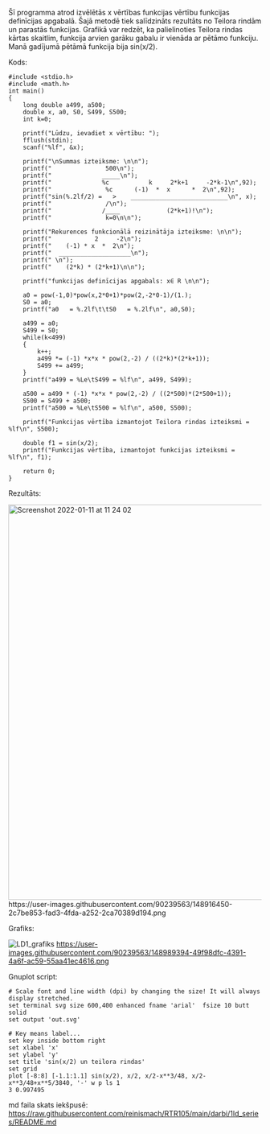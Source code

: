 Šī programma atrod izvēlētās x vērtības funkcijas vērtību funkcijas definīcijas apgabalā. Šajā metodē tiek salīdzināts rezultāts no Teilora rindām un parastās funkcijas. Grafikā var redzēt, ka palielinoties Teilora rindas kārtas skaitlim, funkcija arvien garāku gabalu ir vienāda ar pētāmo funkciju. Manā gadījumā pētāmā funkcija bija sin(x/2).

Kods:
```
#include <stdio.h>
#include <math.h>
int main()
{
    long double a499, a500;
    double x, a0, S0, S499, S500;
    int k=0;

    printf("Lūdzu, ievadiet x vērtību: ");
    fflush(stdin);
    scanf("%lf", &x);

    printf("\nSummas izteiksme: \n\n");
    printf("               500\n");
    printf("              _____\n");
    printf("              %c           k     2*k+1     -2*k-1\n",92);
    printf("               %c      (-1)  *  x      *  2\n",92);
    printf("sin(%.2lf/2) =   >    ___________________________\n", x);
    printf("               /\n");
    printf("              /____             (2*k+1)!\n");
    printf("               k=0\n\n");
    
    printf("Rekurences funkcionālā reizinātāja izteiksme: \n\n");
    printf("            2     -2\n");
    printf("    (-1) * x  *  2\n");
    printf("  ____________________\n");
    printf(" \n");
    printf("    (2*k) * (2*k+1)\n\n");

    printf("funkcijas definīcijas apgabals: x∈ R \n\n");

    a0 = pow(-1,0)*pow(x,2*0+1)*pow(2,-2*0-1)/(1.);
    S0 = a0;
    printf("a0   = %.2lf\t\tS0   = %.2lf\n", a0,S0);

    a499 = a0;
    S499 = S0;
    while(k<499)
    {
        k++;
        a499 *= (-1) *x*x * pow(2,-2) / ((2*k)*(2*k+1));
        S499 += a499;
    }
    printf("a499 = %Le\tS499 = %lf\n", a499, S499);

    a500 = a499 * (-1) *x*x * pow(2,-2) / ((2*500)*(2*500+1));
    S500 = S499 + a500;
    printf("a500 = %Le\tS500 = %lf\n", a500, S500);

    printf("Funkcijas vērtība izmantojot Teilora rindas izteiksmi = %lf\n", S500);
    
    double f1 = sin(x/2);
    printf("Funkcijas vērtība, izmantojot funkcijas izteiksmi = %lf\n", f1);

    return 0;
}
```
Rezultāts:

<img width="786" alt="Screenshot 2022-01-11 at 11 24 02" src="https://user-images.githubusercontent.com/90239563/148916450-2c7be853-fad3-4fda-a252-2ca70389d194.png">
https://user-images.githubusercontent.com/90239563/148916450-2c7be853-fad3-4fda-a252-2ca70389d194.png

Grafiks:

![LD1_grafiks](https://user-images.githubusercontent.com/90239563/148989394-49f98dfc-4391-4a6f-ac59-55aa41ec4616.png)
https://user-images.githubusercontent.com/90239563/148989394-49f98dfc-4391-4a6f-ac59-55aa41ec4616.png

Gnuplot script:
```
# Scale font and line width (dpi) by changing the size! It will always display stretched.
set terminal svg size 600,400 enhanced fname 'arial'  fsize 10 butt solid
set output 'out.svg'

# Key means label...
set key inside bottom right
set xlabel 'x'
set ylabel 'y'
set title 'sin(x/2) un teilora rindas'
set grid
plot [-8:8] [-1.1:1.1] sin(x/2), x/2, x/2-x**3/48, x/2-x**3/48+x**5/3840, '-' w p ls 1
3 0.997495
```
md faila skats iekšpusē: https://raw.githubusercontent.com/reinismach/RTR105/main/darbi/1ld_series/README.md
